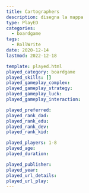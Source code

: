```yaml
---
title: Cartographers
description: disegna la mappa
type: PlayED
categories:
  - boardgame
tags:
  - RollWrite
date: 2020-12-14
lastmod: 2022-12-18

template: played.html
played_category: boardgame
played_skills: []
played_gameplay_complex: 
played_gameplay_strategy: 
played_gameplay_luck: 
played_gameplay_interaction: 

played_preferred: 
played_rank_dad: 
played_rank_edu: 
played_rank_dev: 
played_rank_kid: 

played_players: 1-8
played_age: 
played_duration: 

played_publisher: 
played_year: 
played_url_details: 
played_url_play: 
---
```

